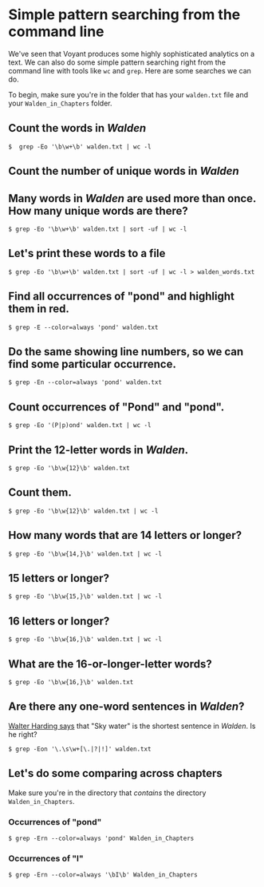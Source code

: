 # Simple pattern searching from the command line

We've seen that Voyant produces some highly sophisticated analytics on a text. We can also do some simple pattern searching right from the command line with tools like `wc` and `grep`. Here are some searches we can do.

To begin, make sure you're in the folder that has your `walden.txt` file and your `Walden_in_Chapters` folder.

## Count the words in *Walden*

`$  grep -Eo '\b\w+\b' walden.txt | wc -l`

## Count the number of unique words in *Walden*

## Many words in *Walden* are used more than once. How many unique words are there?

`$ grep -Eo '\b\w+\b' walden.txt | sort -uf | wc -l`

## Let's print these words to a file

`$ grep -Eo '\b\w+\b' walden.txt | sort -uf | wc -l > walden_words.txt`

## Find all occurrences of "pond" and highlight them in red.

`$ grep -E --color=always 'pond' walden.txt`

## Do the same showing line numbers, so we can find some particular occurrence.

`$ grep -En --color=always 'pond' walden.txt`

## Count occurrences of "Pond" and "pond".

`$ grep -Eo '(P|p)ond' walden.txt | wc -l`

## Print the 12-letter words in *Walden*.

`$ grep -Eo '\b\w{12}\b' walden.txt`

## Count them.

`$ grep -Eo '\b\w{12}\b' walden.txt | wc -l`

## How many words that are 14 letters or longer?

`$ grep -Eo '\b\w{14,}\b' walden.txt | wc -l`

## 15 letters or longer?

`$ grep -Eo '\b\w{15,}\b' walden.txt | wc -l`

## 16 letters or longer?

`$ grep -Eo '\b\w{16,}\b' walden.txt | wc -l`

## What are the 16-or-longer-letter words?

`$ grep -Eo '\b\w{16,}\b' walden.txt`

## Are there any one-word sentences in *Walden*?

[Walter Harding says](https://commons.digitalthoreau.org/walden/the-ponds/the-ponds-18-34/#comment-27) that "Sky water" is the shortest sentence in *Walden*. Is he right?

`$ grep -Eon '\.\s\w+[\.|?|!]' walden.txt`

## Let's do some comparing across chapters

Make sure you're in the directory that *contains* the directory `Walden_in_Chapters`.

### Occurrences of "pond"

`$ grep -Ern --color=always 'pond' Walden_in_Chapters`

### Occurrences of "I"

`$ grep -Ern --color=always '\bI\b' Walden_in_Chapters`